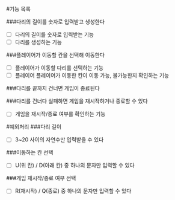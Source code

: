 #기능 목록

###다리의 길이를 숫자로 입력받고 생성한다
- [ ] 다리의 길이를 숫자로 입력받는 기능
- [ ] 다리를 생성하는 기능

###플레이어가 이동할 칸을 선택해 이동한다
- [ ] 플레이어가 이동할 다리를 선택하는 기능
- [ ] 플레이어 플레이어가 이동한 칸이 이동 가능, 불가능한지 확인하는 기능

###다리를 끝까지 건너면 게임이 종료된다

###다리를 건너다 실패하면 게임을 재시작하거나 종료할 수 있다
- [ ] 게임을 재시작/종료 여부를 확인하는 기능

#예외처리
###다리 길이
- [ ] 3~20 사이의 자연수만 입력받을 수 있다

###이동하는 칸 선택
- [ ] U(위 칸) / D(아래 칸) 중 하나의 문자만 입력할 수 있다

###게임 재시작/종료 여부 선택
- [ ] R(재시작) / Q(종료) 중 하나의 문자만 입력할 수 있다

